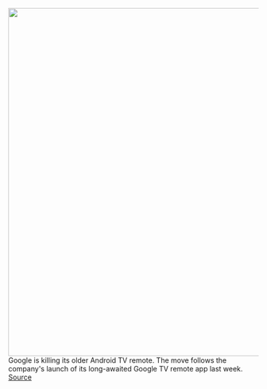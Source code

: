 <img src='https://cdn.vox-cdn.com/thumbor/1ztFRIkeCSEoirCelEAIobu8360=/0x0:1080x1080/1200x800/filters:focal(454x454:626x626)/cdn.vox-cdn.com/uploads/chorus_image/image/69916956/AFS_01A_VirtualRemote_IJ_Realistic_1x1_Frame_11.0.png' width='700px' /><br/>
Google is killing its older Android TV remote. The move follows the company's launch of its long-awaited Google TV remote app last week.
<a href='https://www.theverge.com/2021/9/27/22697167/android-tv-remote-google-tv-remote-app'> Source <a/>